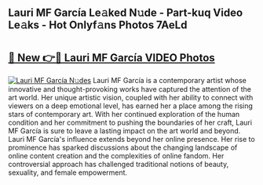## Lauri MF García Le𝚊ked N𝚞de - Part-kuq Video Le𝚊ks - Hot Onlyf𝚊ns Photos 7AeLd

# <h2><a href="http://ab48576.deff.icu/?id=Lauri+MF+Garc%c3%ada">🔗 New 👉🔴 Lauri MF García VIDEO Photos</a></h2>

[![Lauri MF García N𝚞des](https://i.imgur.com/rIISA9y.gif)](http://ab48576.deff.icu/?id=Lauri+MF+Garc%c3%ada)
Lauri MF García is a contemporary artist whose innovative and thought-provoking works have captured the attention of the art world. Her unique artistic vision, coupled with her ability to connect with viewers on a deep emotional level, has earned her a place among the rising stars of contemporary art. With her continued exploration of the human condition and her commitment to pushing the boundaries of her craft, Lauri MF García is sure to leave a lasting impact on the art world and beyond. Lauri MF García's influence extends beyond her online presence. Her rise to prominence has sparked discussions about the changing landscape of online content creation and the complexities of online fandom. Her controversial approach has challenged traditional notions of beauty, sexuality, and female empowerment.
